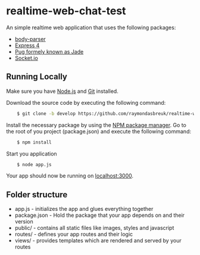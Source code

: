 # realtime-web-chat-test

An simple realtime web application that uses the following packages:

 - [body-parser](https://www.npmjs.com/package/body-parser])
 - [Express 4](http://expressjs.com/)
 - [Pug formely known as Jade](https://pugjs.org)
 - [Socket.io](http://socket.io/)

## Running Locally

Make sure you have [Node.js](http://nodejs.org) and [Git](https://git-scm.com/) installed.

Download the source code by executing the following command:
```sh
    $ git clone -b develop https://github.com/raymondasbreuk/realtime-web-chat-test
```

Install the necessary package by using the [NPM package manager](https://www.npmjs.com). 
Go to the root of you project (package.json) and execute the following command:
```sh
    $ npm install
```

Start you application
```sh
    $ node app.js
```

Your app should now be running on [localhost:3000](http://localhost:3000/).

## Folder structure

* app.js - initializes the app and glues everything together
* package.json - Hold the package that your app depends on and their version
* public/ - contains all static files like images, styles and javascript
* routes/ - defines your app routes and their logic
* views/ - provides templates which are rendered and served by your routes
